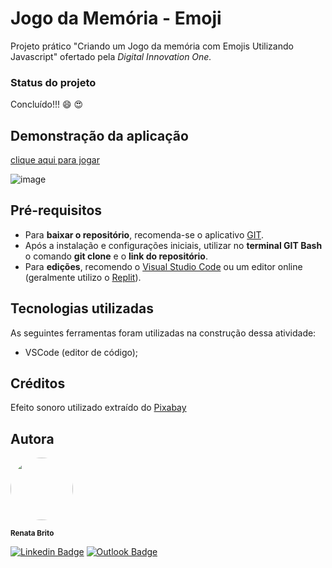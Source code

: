 # Jogo da Memória - Emoji
Projeto prático "Criando um Jogo da memória com Emojis Utilizando Javascript" ofertado pela *Digital Innovation One.*

### Status do projeto
Concluído!!! :smile: :heart_eyes:

## Demonstração da aplicação
[clique aqui para jogar](https://renatabc.github.io/emoji-memory-game/)

![image](https://github.com/Renatabc/emoji-memory-game/assets/93830634/bdebe00d-ea39-4bc6-b2df-991e19530663)

## Pré-requisitos
- Para **baixar o repositório**, recomenda-se o aplicativo [GIT](https://git-scm.com/downloads).
- Após a instalação e configurações iniciais, utilizar no **terminal GIT Bash** o comando **git clone** e o **link do repositório**.
- Para **edições**, recomendo o [Visual Studio Code](https://code.visualstudio.com/download) ou um editor online (geralmente utilizo o [Replit](http://replit.com)).

## Tecnologias utilizadas
As seguintes ferramentas foram utilizadas na construção dessa atividade:
- VSCode (editor de código);

## Créditos
Efeito sonoro utilizado extraído do <a href="https://pixabay.com/sound-effects/?utm_source=link-attribution&utm_medium=referral&utm_campaign=music&utm_content=6896">Pixabay</a>

## Autora
<img style="border-radius: 50%;" src="https://avatars.githubusercontent.com/u/93830634?s=400&u=6adaba5d61e8bc151b25462fb36582bb32a7e146&v=4" width="100px;" height="100px;" alt=""/>

<sub><b>Renata Brito</b></sub>

[![Linkedin Badge](https://img.shields.io/badge/-Renata-blue?style=flat-square&logo=Linkedin&logoColor=white&link=https://www.linkedin.com/in/renata-brito-601b83222/)](https://www.linkedin.com/in/renata-brito-601b83222/)
[![Outlook Badge](https://img.shields.io/badge/-renatabc12@outlook.com-c14438?style=flat-square&logo=Outlook&logoColor=white&link=mailto:renatabc12@outlook.com)](mailto:renatabc12@outlook.com)
